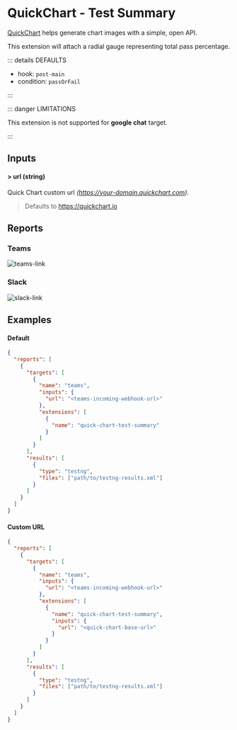 # QuickChart - Test Summary

[QuickChart](https://quickchart.io/) helps generate chart images with a simple, open API.

This extension will attach a radial gauge representing total pass percentage.

::: details DEFAULTS

- hook: `post-main`
- condition: `passOrFail`

:::

::: danger LIMITATIONS

This extension is not supported for **google chat** target.

:::

## Inputs

#### > url (string)

Quick Chart custom url _(https://your-domain.quickchart.com)_.

> Defaults to https://quickchart.io

## Reports

### Teams

![teams-link](../assets/images/teams/teams-qc.png)

### Slack

![slack-link](../assets/images/slack/slack-qc.png)

## Examples

#### Default

```json {11-19}
{
  "reports": [
    {
      "targets": [
        {
          "name": "teams",
          "inputs": {
            "url": "<teams-incoming-webhook-url>"
          },
          "extensions": [
            {
              "name": "quick-chart-test-summary"   
            }
          ]
        }
      ],
      "results": [
        {
          "type": "testng",
          "files": ["path/to/testng-results.xml"]
        }
      ]
    }
  ]
}
```

#### Custom URL

```json {11-19}
{
  "reports": [
    {
      "targets": [
        {
          "name": "teams",
          "inputs": {
            "url": "<teams-incoming-webhook-url>"
          },
          "extensions": [
            {
              "name": "quick-chart-test-summary",
              "inputs": {
                "url": "<quick-chart-base-url>"
              }   
            }
          ]
        }
      ],
      "results": [
        {
          "type": "testng",
          "files": ["path/to/testng-results.xml"]
        }
      ]
    }
  ]
}
```
